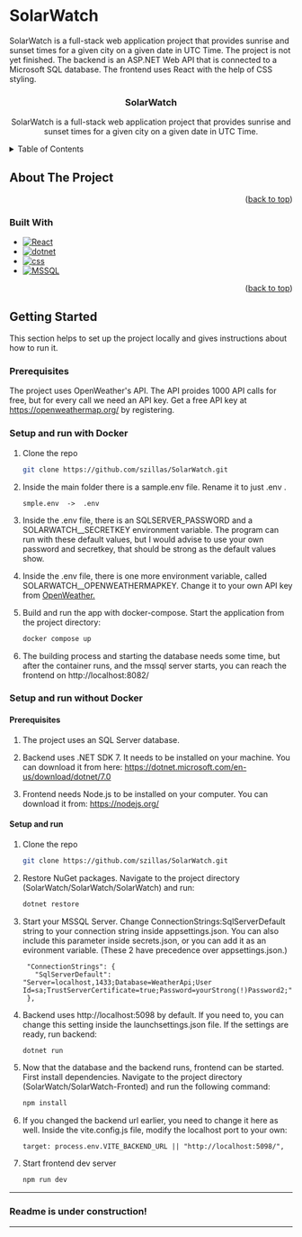 # SolarWatch
SolarWatch is a full-stack web application project that provides sunrise and sunset times for a given city on a given date in UTC Time. The project is not yet finished. The backend is an ASP.NET Web API that is connected to a Microsoft SQL database. The frontend uses React with the help of CSS styling.

<a name="readme-top"></a>

<!-- Header -->
<div style="text-align: center;">

<h3 style="text-align: center;">SolarWatch</h3>

  <p style="text-align: center;">
    SolarWatch is a full-stack web application project that provides sunrise and sunset times for a given city on a given date in UTC Time.
    <br />
  </p>
</div>

<!-- TABLE OF CONTENTS -->
<details>
  <summary>Table of Contents</summary>
  <ol>
    <li>
      <a href="#about-the-project">About The Project</a>
      <ul>
        <li><a href="#built-with">Built With</a></li>
      </ul>
    </li>
    <li>
      <a href="#getting-started">Getting Started</a>
      <ul>
        <li><a href="#prerequisites">Prerequisites</a></li>
        <li><a href="#installation">Installation</a></li>
      </ul>
    </li>
    <li><a href="#usage">Usage</a></li>
    <li><a href="#roadmap">Roadmap</a></li>
    <li><a href="#contributing">Contributing</a></li>
    <li><a href="#license">License</a></li>
    <li><a href="#contact">Contact</a></li>
    <li><a href="#acknowledgments">Acknowledgments</a></li>
  </ol>
</details>

<!-- ABOUT THE PROJECT -->
## About The Project

<p style="text-align: right;">(<a href="#readme-top">back to top</a>)</p>

### Built With

* [![React][React.js]][React-url]
* [![dotnet][dotnet.com]][dotnet-url]
* [![css][css.org]][css-url]
* [![MSSQL][mssql.com]][mssql-url]

<p style="text-align: right;">(<a href="#readme-top">back to top</a>)</p>


<!-- GETTING STARTED -->
## Getting Started

This section helps to set up the project locally and gives instructions about how to run it.

### Prerequisites  

The project uses OpenWeather's API. The API proides 1000 API calls for free, but for every call we need an API key. 
Get a free API key at https://openweathermap.org/ by registering.

### Setup and run with Docker

1. Clone the repo
   ```sh
   git clone https://github.com/szillas/SolarWatch.git
   ```

2. Inside the main folder there is a sample.env file. Rename it to just .env .
   ```
   smple.env  ->  .env
   ```  

3. Inside the .env file, there is an SQLSERVER_PASSWORD and a SOLARWATCH__SECRETKEY environment variable. The program can run with these default values, but I would advise
to use your own password and secretkey, that should be strong as the default values show.  

4. Inside the .env file, there is one more environment variable, called SOLARWATCH__OPENWEATHERMAPKEY. Change it to your own API key from [OpenWeather.](https://openweathermap.org/)  

5. Build and run the app with docker-compose. Start the application from the project directory:
   ```sh
   docker compose up
   ```  

6. The building process and starting the database needs some time, but after the container runs, and the mssql server starts, you can reach the frontend on http://localhost:8082/


### Setup and run without Docker

#### Prerequisites  

1. The project uses an SQL Server database.  

2. Backend uses .NET SDK 7. It needs to be installed on your machine. You can download it from here: https://dotnet.microsoft.com/en-us/download/dotnet/7.0  

3. Frontend needs Node.js to be installed on your computer. You can download it from: https://nodejs.org/


#### Setup and run

1. Clone the repo
   ```sh
   git clone https://github.com/szillas/SolarWatch.git
   ```  

2. Restore NuGet packages. Navigate to the project directory (SolarWatch/SolarWatch/SolarWatch) and run:
   ```sh
   dotnet restore
   ```  

3. Start your MSSQL Server. Change ConnectionStrings:SqlServerDefault string to your connection string inside appsettings.json. You can also include this
parameter inside secrets.json, or you can add it as an evironment variable. (These 2 have precedence over appsettings.json.)
   ``` 
    "ConnectionStrings": {
      "SqlServerDefault": "Server=localhost,1433;Database=WeatherApi;User Id=sa;TrustServerCertificate=true;Password=yourStrong(!)Password2;"
    },
   ```  

4. Backend uses http://localhost:5098 by default. If you need to, you can change this setting inside the launchsettings.json file. If the settings are ready, run backend:
    ```sh
   dotnet run
    ```  

5. Now that the database and the backend runs, frontend can be started. First install dependencies. Navigate to the project directory (SolarWatch/SolarWatch-Fronted) and run the following command:
    ```sh
   npm install
    ```  

6. If you changed the backend url earlier, you need to change it here as well. Inside the vite.config.js file, modify the localhost port to your own:
    ```
    target: process.env.VITE_BACKEND_URL || "http://localhost:5098/",
    ```  

7. Start frontend dev server
    ```sh
    npm run dev
    ```  



----------------------------------------------------------------
### Readme is under construction!
----------------------------------------------------------------






















<!-- MARKDOWN LINKS & IMAGES -->
<!-- https://www.markdownguide.org/basic-syntax/#reference-style-links -->

[React.js]: https://img.shields.io/badge/React-20232A?style=for-the-badge&logo=react&logoColor=61DAFB
[React-url]: https://reactjs.org/
[dotnet.com]: https://img.shields.io/badge/ASP.NET-512BD4?style=for-the-badge&logo=dotnet&logoColor=23512BD4
[dotnet-url]: https://dotnet.microsoft.com/en-us/apps/aspnet
[css.org]: https://img.shields.io/badge/css3-black?style=for-the-badge&logo=css3&logoColor=1572B6
[css-url]: https://developer.mozilla.org/en-US/docs/Web/CSS
[mssql.com]: https://img.shields.io/badge/Microsoft%20SQL%20Server-blue?style=for-the-badge&logoColor=23512BD4
[mssql-url]: https://www.microsoft.com/en-us/sql-server


[contributors-shield]: https://img.shields.io/github/contributors/github_username/repo_name.svg?style=for-the-badge
[contributors-url]: https://github.com/github_username/repo_name/graphs/contributors
[forks-shield]: https://img.shields.io/github/forks/github_username/repo_name.svg?style=for-the-badge
[forks-url]: https://github.com/github_username/repo_name/network/members
[stars-shield]: https://img.shields.io/github/stars/github_username/repo_name.svg?style=for-the-badge
[stars-url]: https://github.com/github_username/repo_name/stargazers
[issues-shield]: https://img.shields.io/github/issues/github_username/repo_name.svg?style=for-the-badge
[issues-url]: https://github.com/github_username/repo_name/issues
[license-shield]: https://img.shields.io/github/license/github_username/repo_name.svg?style=for-the-badge
[license-url]: https://github.com/github_username/repo_name/blob/master/LICENSE.txt
[linkedin-shield]: https://img.shields.io/badge/-LinkedIn-black.svg?style=for-the-badge&logo=linkedin&colorB=555
[linkedin-url]: https://linkedin.com/in/linkedin_username
[product-screenshot]: images/screenshot.png
[Next.js]: https://img.shields.io/badge/next.js-000000?style=for-the-badge&logo=nextdotjs&logoColor=white
[Next-url]: https://nextjs.org/
[Vue.js]: https://img.shields.io/badge/Vue.js-35495E?style=for-the-badge&logo=vuedotjs&logoColor=4FC08D
[Vue-url]: https://vuejs.org/
[Angular.io]: https://img.shields.io/badge/Angular-DD0031?style=for-the-badge&logo=angular&logoColor=white
[Angular-url]: https://angular.io/
[Svelte.dev]: https://img.shields.io/badge/Svelte-4A4A55?style=for-the-badge&logo=svelte&logoColor=FF3E00
[Svelte-url]: https://svelte.dev/
[Laravel.com]: https://img.shields.io/badge/Laravel-FF2D20?style=for-the-badge&logo=laravel&logoColor=white
[Laravel-url]: https://laravel.com
[Bootstrap.com]: https://img.shields.io/badge/Bootstrap-563D7C?style=for-the-badge&logo=bootstrap&logoColor=white
[Bootstrap-url]: https://getbootstrap.com
[JQuery.com]: https://img.shields.io/badge/jQuery-0769AD?style=for-the-badge&logo=jquery&logoColor=white
[JQuery-url]: https://jquery.com 
